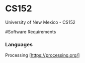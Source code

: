 # CS152
University of New Mexico - CS152


#Software Requirements
### Languages
Processing [https://processing.org/]

